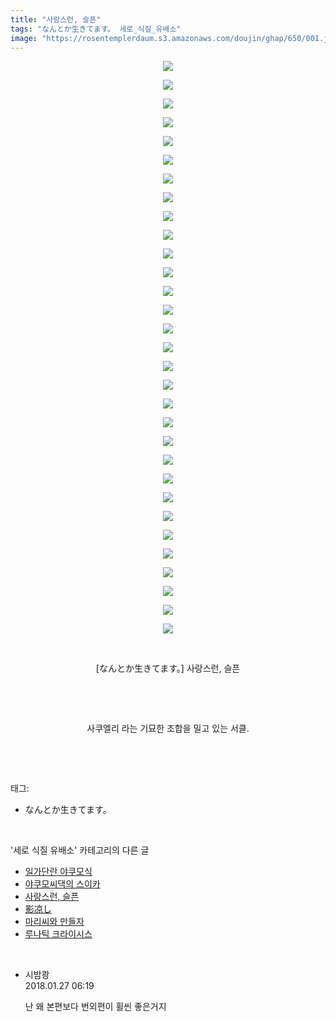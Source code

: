 ```yaml
---
title: "사랑스런, 슬픈"
tags: "なんとか生きてます。 세로_식질_유배소"
image: "https://rosentemplerdaum.s3.amazonaws.com/doujin/ghap/650/001.jpg"
---
```

<div class="article">
<p style="text-align: center; clear: none; float: none;"><img src="{{ site.imgserver10 }}/ghap/650/001.jpg"/></p>
<p style="text-align: center; clear: none; float: none;"><img src="{{ site.imgserver10 }}/ghap/650/002.jpg"/></p>
<p style="text-align: center; clear: none; float: none;"><img src="{{ site.imgserver10 }}/ghap/650/003.jpg"/></p>
<p style="text-align: center; clear: none; float: none;"><img src="{{ site.imgserver10 }}/ghap/650/004.jpg"/></p>
<p style="text-align: center; clear: none; float: none;"><img src="{{ site.imgserver10 }}/ghap/650/005.jpg"/></p>
<p style="text-align: center; clear: none; float: none;"><img src="{{ site.imgserver10 }}/ghap/650/006.jpg"/></p>
<p style="text-align: center; clear: none; float: none;"><img src="{{ site.imgserver10 }}/ghap/650/007.jpg"/></p>
<p style="text-align: center; clear: none; float: none;"><img src="{{ site.imgserver10 }}/ghap/650/008.jpg"/></p>
<p style="text-align: center; clear: none; float: none;"><img src="{{ site.imgserver10 }}/ghap/650/009.jpg"/></p>
<p style="text-align: center; clear: none; float: none;"><img src="{{ site.imgserver10 }}/ghap/650/010.jpg"/></p>
<p style="text-align: center; clear: none; float: none;"><img src="{{ site.imgserver10 }}/ghap/650/011.jpg"/></p>
<p style="text-align: center; clear: none; float: none;"><img src="{{ site.imgserver10 }}/ghap/650/012.jpg"/></p>
<p style="text-align: center; clear: none; float: none;"><img src="{{ site.imgserver10 }}/ghap/650/013.jpg"/></p>
<p style="text-align: center; clear: none; float: none;"><img src="{{ site.imgserver10 }}/ghap/650/014.jpg"/></p>
<p style="text-align: center; clear: none; float: none;"><img src="{{ site.imgserver10 }}/ghap/650/015.jpg"/></p>
<p style="text-align: center; clear: none; float: none;"><img src="{{ site.imgserver10 }}/ghap/650/016.jpg"/></p>
<p style="text-align: center; clear: none; float: none;"><img src="{{ site.imgserver10 }}/ghap/650/017.jpg"/></p>
<p style="text-align: center; clear: none; float: none;"><img src="{{ site.imgserver10 }}/ghap/650/018.jpg"/></p>
<p style="text-align: center; clear: none; float: none;"><img src="{{ site.imgserver10 }}/ghap/650/019.jpg"/></p>
<p style="text-align: center; clear: none; float: none;"><img src="{{ site.imgserver10 }}/ghap/650/020.jpg"/></p>
<p style="text-align: center; clear: none; float: none;"><img src="{{ site.imgserver10 }}/ghap/650/021.jpg"/></p>
<p style="text-align: center; clear: none; float: none;"><img src="{{ site.imgserver10 }}/ghap/650/022.jpg"/></p>
<p style="text-align: center; clear: none; float: none;"><img src="{{ site.imgserver10 }}/ghap/650/023.jpg"/></p>
<p style="text-align: center; clear: none; float: none;"><img src="{{ site.imgserver10 }}/ghap/650/024.jpg"/></p>
<p style="text-align: center; clear: none; float: none;"><img src="{{ site.imgserver10 }}/ghap/650/025.jpg"/></p>
<p style="text-align: center; clear: none; float: none;"><img src="{{ site.imgserver10 }}/ghap/650/026.jpg"/></p>
<p style="text-align: center; clear: none; float: none;"><img src="{{ site.imgserver10 }}/ghap/650/027.jpg"/></p>
<p style="text-align: center; clear: none; float: none;"><img src="{{ site.imgserver10 }}/ghap/650/028.jpg"/></p>
<p style="text-align: center; clear: none; float: none;"><img src="{{ site.imgserver10 }}/ghap/650/029.jpg"/></p>
<p style="text-align: center; clear: none; float: none;"><img src="{{ site.imgserver10 }}/ghap/650/030.jpg"/></p>
<p style="text-align: center; clear: none; float: none;"><img src="{{ site.imgserver10 }}/ghap/650/031.jpg"/></p>
<p style="text-align: center; clear: none; float: none;"><br/></p>
<p style="text-align: center; clear: none; float: none;">[なんとか生きてます。] 사랑스런, 슬픈</p>
<p style="text-align: center; clear: none; float: none;"><br/></p>
<p style="text-align: center; clear: none; float: none;"><br/></p>
<p style="text-align: center; clear: none; float: none;">사쿠엘리 라는 기묘한 조합을 밀고 있는 서클.</p>
<p><br/></p>
</div><br/>
<div class="tagTrail">
<p>태그: </p>
<ul>
<li>なんとか生きてます。</li>
</ul>
</div><br/>
<div class="another">
<p>'세로 식질 유배소' 카테고리의 다른 글</p>
<ul>
<li><a href="/ghap_980">일가단란 야쿠모식</a></li>
<li><a href="/ghap_771">야쿠모씨댁의 스이카</a></li>
<li><a href="/ghap_650">사랑스런, 슬픈</a></li>
<li><a href="/ghap_407">影凉し</a></li>
<li><a href="/ghap_368">마리씨와 만들자</a></li>
<li><a href="/ghap_352">루나틱 크라이시스</a></li>
</ul>
</div><br/>
<div class="cb_module cb_fluid">
<div class="cb_wrt cb_profile">
<div class="comment">
<ul>
<li class="cb_thumb_off" id="comment15184073">
<div class="cb_comment_area">
<div class="cb_info_area">
<div class="cb_section">
<span class="cb_nick_name">시밤쾅</span>
</div>
<div class="cb_section">
<span class="cb_date">2018.01.27 06:19 </span>
</div>
</div>
<div class="cb_dsc_comment">
<p class="cb_dsc">
											난 왜 본편보다 번외편이 휠씬 좋은거지
										</p>
</div>
</div></li>
</ul>
</div>
</div><!-- commentList close -->
</div><br/>
